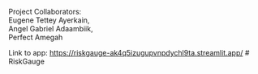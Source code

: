 Project Collaborators:  
Eugene Tettey Ayerkain,  
Angel Gabriel Adaambiik,  
Perfect Amegah


Link to app: https://riskgauge-ak4q5izugupvnpdychl9ta.streamlit.app/
#   R i s k G a u g e 
 
 
